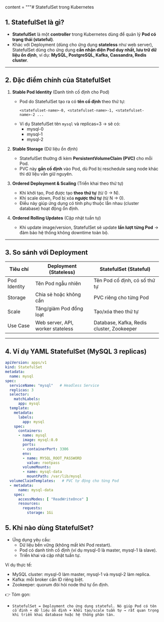 content = """# StatefulSet trong Kubernetes

## 1. StatefulSet là gì?
- **StatefulSet** là một **controller** trong Kubernetes dùng để quản lý **Pod có trạng thái (stateful)**.  
- Khác với Deployment (dùng cho ứng dụng **stateless** như web server), StatefulSet dùng cho ứng dụng **cần nhận diện Pod duy nhất, lưu trữ dữ liệu ổn định**, ví dụ: **MySQL, PostgreSQL, Kafka, Cassandra, Redis cluster**.  

---

## 2. Đặc điểm chính của StatefulSet
1. **Stable Pod Identity** (Danh tính cố định cho Pod)  
   - Pod do StatefulSet tạo ra có **tên cố định** theo thứ tự:  
     ```
     <statefulset-name>-0, <statefulset-name>-1, <statefulset-name>-2 ...
     ```
   - Ví dụ StatefulSet tên `mysql` và replicas=3 → sẽ có:  
     - mysql-0  
     - mysql-1  
     - mysql-2  

2. **Stable Storage** (Dữ liệu ổn định)  
   - StatefulSet thường đi kèm **PersistentVolumeClaim (PVC)** cho mỗi Pod.  
   - PVC này **gắn cố định** vào Pod, dù Pod bị reschedule sang node khác thì dữ liệu vẫn giữ nguyên.  

3. **Ordered Deployment & Scaling** (Triển khai theo thứ tự)  
   - Khi khởi tạo, Pod được tạo **theo thứ tự** (từ 0 → N).  
   - Khi scale down, Pod bị xóa **ngược thứ tự** (từ N → 0).  
   - Điều này giúp ứng dụng có tính phụ thuộc lẫn nhau (cluster database) hoạt động ổn định.  

4. **Ordered Rolling Updates** (Cập nhật tuần tự)  
   - Khi update image/version, StatefulSet sẽ update **lần lượt từng Pod** → đảm bảo hệ thống không downtime toàn bộ.  

---

## 3. So sánh với Deployment
| Tiêu chí             | Deployment (Stateless)            | StatefulSet (Stateful)                   |
|----------------------|-----------------------------------|------------------------------------------|
| Pod Identity         | Tên Pod ngẫu nhiên                | Tên Pod cố định, có số thứ tự            |
| Storage              | Chia sẻ hoặc không cần            | PVC riêng cho từng Pod                   |
| Scale                | Tăng/giảm Pod đồng loạt           | Tạo/xóa theo thứ tự                      |
| Use Case             | Web server, API, worker stateless | Database, Kafka, Redis cluster, Zookeeper |

---

## 4. Ví dụ YAML StatefulSet (MySQL 3 replicas)
```yaml
apiVersion: apps/v1
kind: StatefulSet
metadata:
  name: mysql
spec:
  serviceName: "mysql"   # Headless Service
  replicas: 3
  selector:
    matchLabels:
      app: mysql
  template:
    metadata:
      labels:
        app: mysql
    spec:
      containers:
      - name: mysql
        image: mysql:8.0
        ports:
        - containerPort: 3306
        env:
        - name: MYSQL_ROOT_PASSWORD
          value: rootpass
        volumeMounts:
        - name: mysql-data
          mountPath: /var/lib/mysql
  volumeClaimTemplates:   # PVC tự động cho từng Pod
  - metadata:
      name: mysql-data
    spec:
      accessModes: [ "ReadWriteOnce" ]
      resources:
        requests:
          storage: 1Gi
```
## 5. Khi nào dùng StatefulSet?
- Ứng dụng yêu cầu:
  + Dữ liệu bền vững (không mất khi Pod restart).
  + Pod có danh tính cố định (ví dụ mysql-0 là master, mysql-1 là slave).
  + Triển khai và cập nhật tuần tự.

Ví dụ thực tế:
- MySQL cluster: mysql-0 làm master, mysql-1 và mysql-2 làm replica.
- Kafka: mỗi broker cần ID riêng biệt.
- Zookeeper: quorum đòi hỏi node thứ tự ổn định.

👉 Tóm gọn:
- `StatefulSet = Deployment cho ứng dụng stateful. Nó giúp Pod có tên cố định + dữ liệu ổn định + khởi tạo/scale tuần tự → rất quan trọng khi triển khai database hoặc hệ thống phân tán.`
